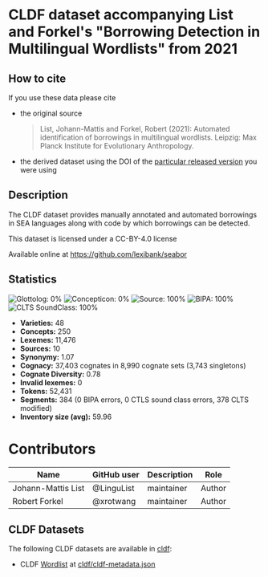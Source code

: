 # CLDF dataset accompanying List and Forkel's "Borrowing Detection in Multilingual Wordlists" from 2021

## How to cite

If you use these data please cite
- the original source
  > List, Johann-Mattis and Forkel, Robert (2021): Automated identification of borrowings in multilingual wordlists. Leipzig: Max Planck Institute for Evolutionary Anthropology.
- the derived dataset using the DOI of the [particular released version](../../releases/) you were using

## Description


The CLDF dataset provides manually annotated and automated borrowings in SEA languages along with code by which borrowings can be detected.

This dataset is licensed under a CC-BY-4.0 license

Available online at https://github.com/lexibank/seabor

## Statistics


![Glottolog: 0%](https://img.shields.io/badge/Glottolog-0%25-red.svg "Glottolog: 0%")
![Concepticon: 0%](https://img.shields.io/badge/Concepticon-0%25-red.svg "Concepticon: 0%")
![Source: 100%](https://img.shields.io/badge/Source-100%25-brightgreen.svg "Source: 100%")
![BIPA: 100%](https://img.shields.io/badge/BIPA-100%25-brightgreen.svg "BIPA: 100%")
![CLTS SoundClass: 100%](https://img.shields.io/badge/CLTS%20SoundClass-100%25-brightgreen.svg "CLTS SoundClass: 100%")

- **Varieties:** 48
- **Concepts:** 250
- **Lexemes:** 11,476
- **Sources:** 10
- **Synonymy:** 1.07
- **Cognacy:** 37,403 cognates in 8,990 cognate sets (3,743 singletons)
- **Cognate Diversity:** 0.78
- **Invalid lexemes:** 0
- **Tokens:** 52,431
- **Segments:** 384 (0 BIPA errors, 0 CTLS sound class errors, 378 CLTS modified)
- **Inventory size (avg):** 59.96

# Contributors

Name | GitHub user | Description | Role
--- | --- | --- | ---
Johann-Mattis List | @LinguList | maintainer | Author
Robert Forkel | @xrotwang | maintainer | Author





## CLDF Datasets

The following CLDF datasets are available in [cldf](cldf):

- CLDF [Wordlist](https://github.com/cldf/cldf/tree/master/modules/Wordlist) at [cldf/cldf-metadata.json](cldf/cldf-metadata.json)